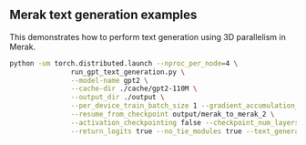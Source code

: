 <!---
Copyright (c) 2022, HPDL group, PDL lab, NUDT.  All rights reserved.

Maintainer: TXacs (txacs1993@gmail.com)

Licensed under the Apache License, Version 2.0 (the "License");
you may not use this file except in compliance with the License.
You may obtain a copy of the License at

    http://www.apache.org/licenses/LICENSE-2.0

Unless required by applicable law or agreed to in writing, software
distributed under the License is distributed on an "AS IS" BASIS,
WITHOUT WARRANTIES OR CONDITIONS OF ANY KIND, either express or implied.
See the License for the specific language governing permissions and
limitations under the License.
-->

## Merak text generation examples

This demonstrates how to perform text generation using 3D parallelism in Merak.

```bash
python -um torch.distributed.launch --nproc_per_node=4 \
               run_gpt_text_generation.py \
               --model-name gpt2 \
               --cache-dir ./cache/gpt2-110M \
               --output_dir ./output \
               --per_device_train_batch_size 1 --gradient_accumulation_steps 1 \
               --resume_from_checkpoint output/merak_to_merak_2 \
               --activation_checkpointing false --checkpoint_num_layers 0 \
               --return_logits true --no_tie_modules true --text_generation true --seed 42
```

